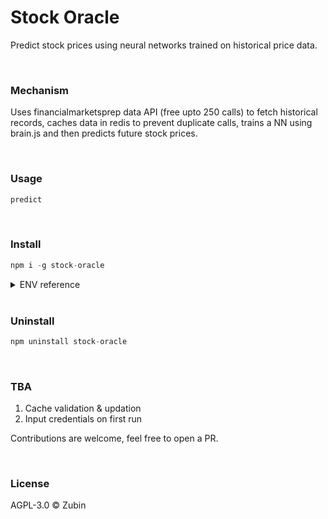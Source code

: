 # Stock Oracle

Predict stock prices using neural networks trained on historical price data.

<br>

### Mechanism

Uses financialmarketsprep data API (free upto 250 calls) to fetch historical records, caches data in redis to prevent duplicate calls, trains a NN using brain.js and then predicts future stock prices.

<br>

### Usage

```bash
predict
```
<br>

### Install

```js
npm i -g stock-oracle
```

<details>
<summary>
ENV reference
</summary>
<br>
API_KEY - financialmarketsprep API key

DB_URL - redis URL (Upstash)
</details>

<br>

### Uninstall

```js
npm uninstall stock-oracle
```

<br>

### TBA

1. Cache validation & updation
2. Input credentials on first run

Contributions are welcome, feel free to open a PR.

<br>

### License

AGPL-3.0 ©️ Zubin
